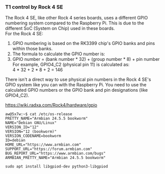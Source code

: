 ### T1 control by Rock 4 SE  

The Rock 4 SE, like other Rock 4 series boards, uses a different GPIO numbering system compared to the Raspberry Pi. This is due to the different SoC (System on Chip) used in these boards.  
For the Rock 4 SE:  
1. GPIO numbering is based on the RK3399 chip's GPIO banks and pins within those banks.  
2. The formula to calculate the GPIO number is:  
3. GPIO number = (bank number * 32) + (group number * 8) + pin number  
For example, GPIO4_C2 (physical pin 11) is calculated as:  
4 * 32 + 2 * 8 + 2 = 146
    
There isn't a direct way to use physical pin numbers in the Rock 4 SE's GPIO system like you can with the Raspberry Pi. You need to use the calculated GPIO numbers or the GPIO bank and pin designations (like GPIO4_C2).  



https://wiki.radxa.com/Rock4/hardware/gpio

```
aw@5x7w:~$ cat /etc/os-release
PRETTY_NAME="Armbian 24.5.5 bookworm"
NAME="Debian GNU/Linux"
VERSION_ID="12"
VERSION="12 (bookworm)"
VERSION_CODENAME=bookworm
ID=debian
HOME_URL="https://www.armbian.com"
SUPPORT_URL="https://forum.armbian.com"
BUG_REPORT_URL="https://www.armbian.com/bugs"
ARMBIAN_PRETTY_NAME="Armbian 24.5.5 bookworm"
```

```sudo apt install libgpiod-dev python3-libgpiod```  

